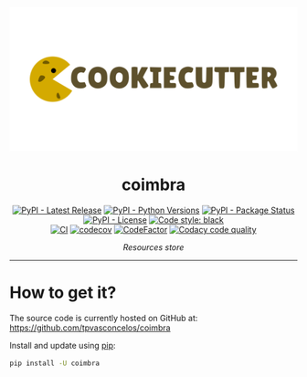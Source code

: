 <p align="center">
    <img src="assets/images/header.png" alt="coimbra">
</p>

<h1 id="coimbra" align="center">
    coimbra
</h1>

<p align="center">
  <!-- TODO: https://bestpractices.coreinfrastructure.org/en -->
  <!-- TODO: https://www.gitpod.io/docs/getting-started -->
  <a href="https://pypi.org/project/coimbra/"><img src="https://img.shields.io/pypi/v/coimbra" alt="PyPI - Latest Release"></a>
  <a href="https://github.com/tpvasconcelos/coimbra/"><img src="https://img.shields.io/pypi/pyversions/coimbra" alt="PyPI - Python Versions"></a>
  <a href="https://pypi.org/project/coimbra/"><img src="https://img.shields.io/pypi/status/coimbra.svg" alt="PyPI - Package Status"></a>
  <a href="https://github.com/tpvasconcelos/coimbra/blob/master/LICENSE"><img src="https://img.shields.io/pypi/l/coimbra" alt="PyPI - License"></a>
  <a href="https://github.com/psf/black"><img src="https://img.shields.io/badge/code%20style-black-000000.svg" alt="Code style: black"></a>
  <br>
  <a href="https://github.com/tpvasconcelos/coimbra/actions/workflows/test.yaml/"><img src="https://github.com/tpvasconcelos/coimbra/actions/workflows/test.yaml/badge.svg" alt="CI"></a>
  <a href="https://codecov.io/gh/tpvasconcelos/coimbra"><img src="https://codecov.io/gh/tpvasconcelos/coimbra/branch/master/graph/badge.svg" alt="codecov"></a>
  <a href="https://www.codefactor.io/repository/github/tpvasconcelos/coimbra"><img src="https://www.codefactor.io/repository/github/tpvasconcelos/coimbra/badge" alt="CodeFactor"></a>
  <a href="https://www.codacy.com/gh/tpvasconcelos/coimbra/dashboard?utm_source=github.com&amp;utm_medium=referral&amp;utm_content=tpvasconcelos/coimbra&amp;utm_campaign=Badge_Grade"><img src="https://app.codacy.com/project/badge/Grade/24e94a244a504de8a345b70f41c34445" alt="Codacy code quality"></a>
</p>

<p align="center"><i>Resources store</i></p>

---


# How to get it?

The source code is currently hosted on GitHub at: <https://github.com/tpvasconcelos/coimbra>

Install and update using [pip](https://pip.pypa.io/en/stable/quickstart/):

```bash
pip install -U coimbra
```
